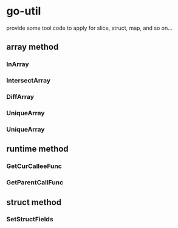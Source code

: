 # go-util

provide some tool code to apply for slice, struct, map, and so on...

## array method
### InArray
### IntersectArray
### DiffArray
### UniqueArray
### UniqueArray

## runtime method

### GetCurCalleeFunc

### GetParentCallFunc

## struct method

### SetStructFields

